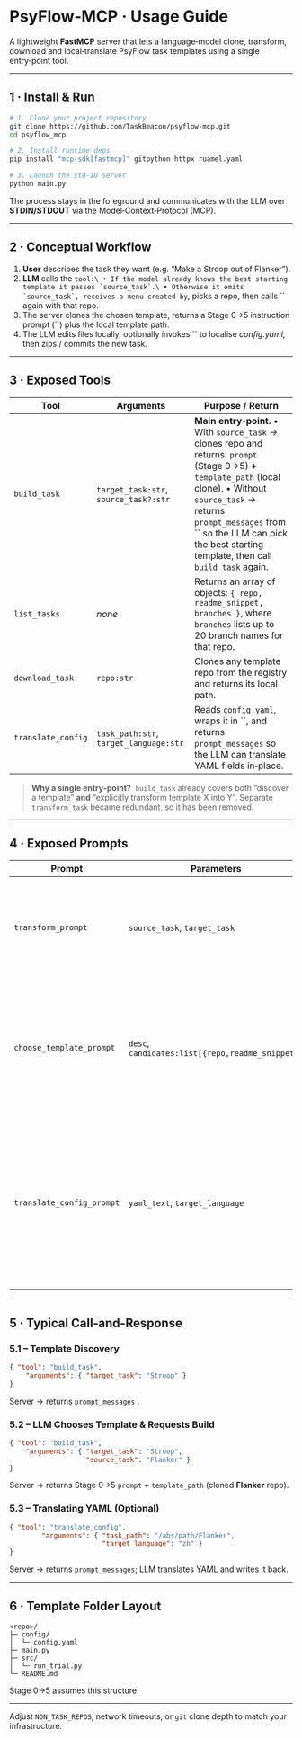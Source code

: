 # PsyFlow‑MCP · Usage Guide

A lightweight **FastMCP** server that lets a language‑model clone, transform, download and local‑translate PsyFlow task templates using a single entry‑point tool.

---

## 1 · Install & Run

```bash
# 1. Clone your project repository
git clone https://github.com/TaskBeacon/psyflow-mcp.git
cd psyflow_mcp

# 2. Install runtime deps
pip install "mcp-sdk[fastmcp]" gitpython httpx ruamel.yaml

# 3. Launch the std‑IO server
python main.py
```

The process stays in the foreground and communicates with the LLM over **STDIN/STDOUT** via the Model‑Context‑Protocol (MCP).

---

## 2 · Conceptual Workflow

1. **User** describes the task they want (e.g. “Make a Stroop out of Flanker”).
2. **LLM** calls the `` tool:\
   • If the model already knows the best starting template it passes `source_task`.\
   • Otherwise it omits `source_task`, receives a menu created by ``, picks a repo, then calls `` again with that repo.
3. The server clones the chosen template, returns a Stage 0→5 instruction prompt (``) plus the local template path.
4. The LLM edits files locally, optionally invokes `` to localise *config.yaml*, then zips / commits the new task.

---

## 3 · Exposed Tools

| Tool               | Arguments                              | Purpose / Return                                                                                                                                                                                                                                                             |
| ------------------ | -------------------------------------- | ---------------------------------------------------------------------------------------------------------------------------------------------------------------------------------------------------------------------------------------------------------------------------- |
| `build_task`       | `target_task:str`, `source_task?:str`  | **Main entry‑point.**  • With `source_task` → clones repo and returns:  `prompt` (Stage 0→5) **+** `template_path` (local clone).  • Without `source_task` → returns `prompt_messages` from `` so the LLM can pick the best starting template, then call `build_task` again. |
| `list_tasks`       | *none*                                 | Returns an array of objects: `{ repo, readme_snippet, branches }`, where `branches` lists up to 20 branch names for that repo.                                                                                                                                               |
| `download_task`    | `repo:str`                             | Clones any template repo from the registry and returns its local path.                                                                                                                                                                                                       |
| `translate_config` | `task_path:str`, `target_language:str` | Reads `config.yaml`, wraps it in ``, and returns `prompt_messages` so the LLM can translate YAML fields in‑place.                                                                                                                                                            |

> **Why a single entry‑point?**  `build_task` already covers both “discover a template” **and** “explicitly transform template X into Y”. Separate `transform_task` became redundant, so it has been removed.

---

## 4 · Exposed Prompts

| Prompt                    | Parameters                                       | Description                                                                                                                                                      |
| ------------------------- | ------------------------------------------------ | ---------------------------------------------------------------------------------------------------------------------------------------------------------------- |
| `transform_prompt`        | `source_task`, `target_task`                     | Single **User** message containing the full Stage 0→5 instructions to convert `source_task` into `target_task`.                                                  |
| `choose_template_prompt`  | `desc`, `candidates:list[{repo,readme_snippet}]` | Three **User** messages: task description, template list, and selection criteria. The LLM must reply with **one repo name** or the literal word `NONE`.          |
| `translate_config_prompt` | `yaml_text`, `target_language`                   | Two‑message sequence: strict translation instruction + raw YAML. The LLM must return the fully‑translated YAML body with formatting preserved and no commentary. |

---

## 5 · Typical Call‑and‑Response

### 5.1 – Template Discovery

```json
{ "tool": "build_task", 
    "arguments": { "target_task": "Stroop" } 
}
```

Server → returns `prompt_messages` .

### 5.2 – LLM Chooses Template & Requests Build

```json
{ "tool": "build_task", 
    "arguments": { "target_task": "Stroop", 
                   "source_task": "Flanker" } 
}
```

Server → returns Stage 0→5 `prompt` + `template_path` (cloned **Flanker** repo).

### 5.3 – Translating YAML (Optional)

```json
{ "tool": "translate_config", 
        "arguments": { "task_path": "/abs/path/Flanker", 
                       "target_language": "zh" } 
}
```

Server → returns `prompt_messages`; LLM translates YAML and writes it back.

---

## 6 · Template Folder Layout

```
<repo>/
├─ config/
│  └─ config.yaml
├─ main.py
├─ src/
│  └─ run_trial.py
└─ README.md
```

Stage 0→5 assumes this structure.

---


Adjust `NON_TASK_REPOS`, network timeouts, or `git` clone depth to match your infrastructure.

